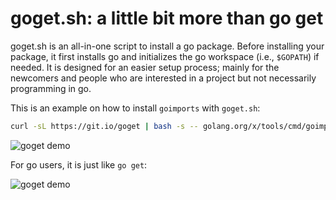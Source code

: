 # goget.sh: a little bit more than go get
goget.sh is an all-in-one script to install a go package.
Before installing your package, it first installs go and
initializes the go workspace (i.e., `$GOPATH`) if needed.
It is designed for an easier setup process; mainly for the
newcomers and people who are interested in a project but
not necessarily programming in go.

This is an example on how to install `goimports` with `goget.sh`:
```bash
curl -sL https://git.io/goget | bash -s -- golang.org/x/tools/cmd/goimports
```

![goget demo](http://raw.github.com/soheilhy/goget/master/assets/goget.gif)


For go users, it is just like `go get`:

![goget demo](http://raw.github.com/soheilhy/goget/master/assets/goget-ready.gif)


